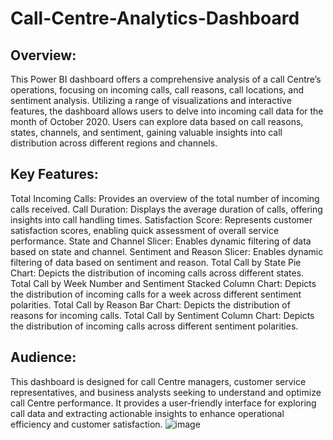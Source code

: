 # Call-Centre-Analytics-Dashboard

## Overview:

This Power BI dashboard offers a comprehensive analysis of a call Centre’s operations, focusing on incoming calls, call reasons, call locations, and sentiment analysis. Utilizing a range of visualizations and interactive features, the dashboard allows users to delve into incoming call data for the month of October 2020. Users can explore data based on call reasons, states, channels, and sentiment, gaining valuable insights into call distribution across different regions and channels.

## Key Features:

Total Incoming Calls: Provides an overview of the total number of incoming calls received.
Call Duration: Displays the average duration of calls, offering insights into call handling times.
Satisfaction Score: Represents customer satisfaction scores, enabling quick assessment of overall service performance.
State and Channel Slicer: Enables dynamic filtering of data based on state and channel.
Sentiment and Reason Slicer: Enables dynamic filtering of data based on sentiment and reason.
Total Call by State Pie Chart: Depicts the distribution of incoming calls across different states.
Total Call by Week Number and Sentiment Stacked Column Chart: Depicts the distribution of incoming calls for a week across different sentiment polarities.
Total Call by Reason Bar Chart: Depicts the distribution of reasons for incoming calls.
Total Call by Sentiment Column Chart: Depicts the distribution of incoming calls across different sentiment polarities.


## Audience:

This dashboard is designed for call Centre managers, customer service representatives, and business analysts seeking to understand and optimize call Centre performance. It provides a user-friendly interface for exploring call data and extracting actionable insights to enhance operational efficiency and customer satisfaction.
![image](https://github.com/kunlekuyoro/Call-Centre-Analytics-Dashboard/assets/126311485/ffaccead-a4d9-4012-a3bf-721ec809b1ca)
